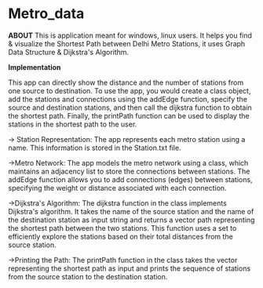 # Metro_data

**ABOUT**
This is application meant for windows, linux users.  It helps you find &amp; visualize the Shortest Path between Delhi Metro Stations, it uses Graph Data Structure &amp; Dijkstra's Algorithm.

**Implementation**

This app can directly show the distance and the number of stations from one source to destination. To use the app, you would create a class object, add the stations and connections using the addEdge function, specify the source and destination stations, and then call the dijkstra function to obtain the shortest path. Finally, the printPath function can be used to display the stations in the shortest path to the user.

-> Station Representation: The app represents each metro station using a name. This information is stored in the Station.txt file.

->Metro Network: The app models the metro network using a class, which maintains an adjacency list to store the connections between stations. The addEdge function allows you to add connections (edges) between stations, specifying the weight or distance associated with each connection.

->Dijkstra's Algorithm: The dijkstra function in the class implements Dijkstra's algorithm. It takes the name of the source station and the name of the destination station as input string and returns a vector path representing the shortest path between the two stations. This function uses a set to efficiently explore the stations based on their total distances from the source station.

->Printing the Path: The printPath function in the class takes the vector representing the shortest path as input and prints the sequence of stations from the source station to the destination station. 

